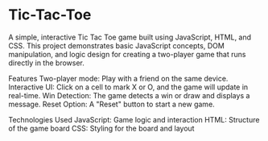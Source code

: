 # Tic-Tac-Toe

A simple, interactive Tic Tac Toe game built using JavaScript, HTML, and CSS. This project demonstrates basic JavaScript concepts, DOM manipulation, and logic design for creating a two-player game that runs directly in the browser.

Features
Two-player mode: Play with a friend on the same device.
Interactive UI: Click on a cell to mark X or O, and the game will update in real-time.
Win Detection: The game detects a win or draw and displays a message.
Reset Option: A "Reset" button to start a new game.

Technologies Used
JavaScript: Game logic and interaction
HTML: Structure of the game board
CSS: Styling for the board and layout
